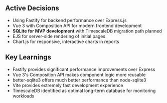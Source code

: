 ## Active Decisions
- Using Fastify for backend performance over Express.js
- Vue 3 with Composition API for modern frontend development
- **SQLite for MVP development** with TimescaleDB migration path planned
- EJS for server-side rendering of initial pages
- Chart.js for responsive, interactive charts in reports

## Key Learnings
- Fastify provides significant performance improvements over Express
- Vue 3's Composition API makes component logic more reusable
- better-sqlite3 offers much better performance than node-sqlite3
- Vite provides extremely fast development experience
- TimescaleDB identified as optimal long-term database for monitoring workloads